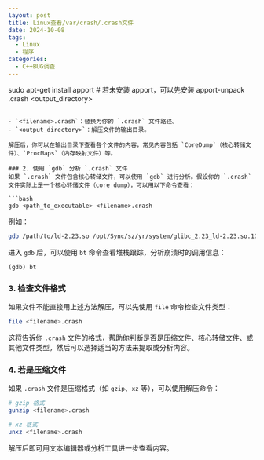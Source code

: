 ```yaml
---
layout: post
title: Linux查看/var/crash/.crash文件
date: 2024-10-08
tags:
  - Linux
  - 程序
categories:
  - C++BUG调查
---
```

sudo apt-get install apport  # 若未安装 apport，可以先安装
apport-unpack <filename>.crash <output_directory>
```

- `<filename>.crash`：替换为你的 `.crash` 文件路径。
- `<output_directory>`：解压文件的输出目录。

解压后，你可以在输出目录下查看各个文件的内容，常见内容包括 `CoreDump`（核心转储文件）、`ProcMaps`（内存映射文件）等。

### 2. 使用 `gdb` 分析 `.crash` 文件
如果 `.crash` 文件包含核心转储文件，可以使用 `gdb` 进行分析。假设你的 `.crash` 文件实际上是一个核心转储文件（core dump），可以用以下命令查看：

```bash
gdb <path_to_executable> <filename>.crash
```

例如：
```bash
gdb /path/to/ld-2.23.so /opt/Sync/sz/yr/system/glibc_2.23_ld-2.23.so.1000.crash
```

进入 `gdb` 后，可以使用 `bt` 命令查看堆栈跟踪，分析崩溃时的调用信息：

```gdb
(gdb) bt
```

### 3. 检查文件格式
如果文件不能直接用上述方法解压，可以先使用 `file` 命令检查文件类型：

```bash
file <filename>.crash
```

这将告诉你 `.crash` 文件的格式，帮助你判断是否是压缩文件、核心转储文件、或其他文件类型，然后可以选择适当的方法来提取或分析内容。

### 4. 若是压缩文件
如果 `.crash` 文件是压缩格式（如 `gzip`、`xz` 等），可以使用解压命令：

```bash
# gzip 格式
gunzip <filename>.crash

# xz 格式
unxz <filename>.crash
```

解压后即可用文本编辑器或分析工具进一步查看内容。